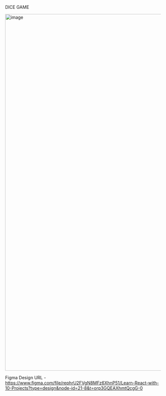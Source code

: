
 DICE GAME

<img width="1154" alt="image" src="https://user-images.githubusercontent.com/50476777/236659200-8ba6c2dc-8815-46ed-bf3e-f873da7a6064.png">


Figma Design URL - https://www.figma.com/file/rephrU2FVgN8MFz6XhnP51/Learn-React-with-10-Projects?type=design&node-id=21-8&t=orp3GQEAXhmtQcgG-0


